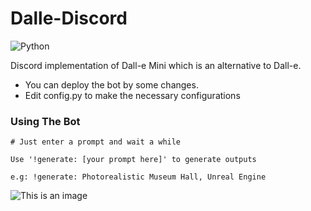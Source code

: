 # Dalle-Discord



![Python](https://camo.githubusercontent.com/0957a527875ad5831772e4fa4cc89e468af42dfc33cc6c29b19c54cc0d57a8bd/68747470733a2f2f696d672e736869656c64732e696f2f62616467652f707974686f6e2d332e31302d626c75652e7376673f7374796c653d666c61742d737175617265)

Discord implementation of Dall-e Mini which is an alternative to Dall-e.
- You can deploy the bot by some changes.
- Edit config.py to make the necessary configurations



### Using The Bot
```
# Just enter a prompt and wait a while

Use '!generate: [your prompt here]' to generate outputs

e.g: !generate: Photorealistic Museum Hall, Unreal Engine
```

![This is an image](https://i.ibb.co/bsGn3Q8/Screenshot-from-2022-07-20-15-36-44.png)
